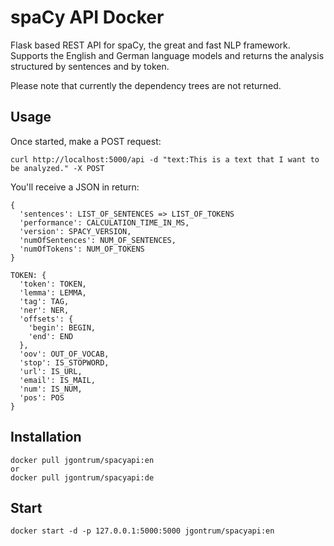 # spaCy API Docker

Flask based REST API for spaCy, the great and fast NLP framework.
Supports the English and German language models and returns the analysis structured by sentences and by token.

Please note that currently the dependency trees are not returned.

## Usage

Once started, make a POST request:

```
curl http://localhost:5000/api -d "text:This is a text that I want to be analyzed." -X POST
```

You'll receive a JSON in return:

```
{
  'sentences': LIST_OF_SENTENCES => LIST_OF_TOKENS
  'performance': CALCULATION_TIME_IN_MS,
  'version': SPACY_VERSION,
  'numOfSentences': NUM_OF_SENTENCES,
  'numOfTokens': NUM_OF_TOKENS
}
```

```
TOKEN: {
  'token': TOKEN,
  'lemma': LEMMA,
  'tag': TAG,
  'ner': NER,
  'offsets': {
    'begin': BEGIN,
    'end': END
  },
  'oov': OUT_OF_VOCAB,
  'stop': IS_STOPWORD,
  'url': IS_URL,
  'email': IS_MAIL,
  'num': IS_NUM,
  'pos': POS
}
```

## Installation
```
docker pull jgontrum/spacyapi:en
or
docker pull jgontrum/spacyapi:de
```

## Start
```
docker start -d -p 127.0.0.1:5000:5000 jgontrum/spacyapi:en
```
